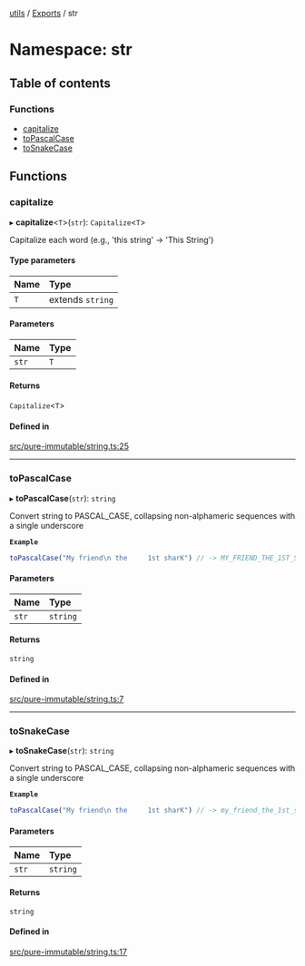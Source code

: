 [utils](../README.md) / [Exports](../modules.md) / str

# Namespace: str

## Table of contents

### Functions

- [capitalize](str.md#capitalize)
- [toPascalCase](str.md#topascalcase)
- [toSnakeCase](str.md#tosnakecase)

## Functions

### capitalize

▸ **capitalize**<`T`\>(`str`): `Capitalize`<`T`\>

Capitalize each word (e.g., 'this string' -> 'This String')

#### Type parameters

| Name | Type |
| :------ | :------ |
| `T` | extends `string` |

#### Parameters

| Name | Type |
| :------ | :------ |
| `str` | `T` |

#### Returns

`Capitalize`<`T`\>

#### Defined in

[src/pure-immutable/string.ts:25](https://github.com/alpinisme/utils/blob/a680e5d/src/pure-immutable/string.ts#L25)

___

### toPascalCase

▸ **toPascalCase**(`str`): `string`

Convert string to PASCAL_CASE,
collapsing non-alphameric sequences with a single underscore

**`Example`**

```ts
toPascalCase("My friend\n the     1st sharK") // -> MY_FRIEND_THE_1ST_SHARK
```

#### Parameters

| Name | Type |
| :------ | :------ |
| `str` | `string` |

#### Returns

`string`

#### Defined in

[src/pure-immutable/string.ts:7](https://github.com/alpinisme/utils/blob/a680e5d/src/pure-immutable/string.ts#L7)

___

### toSnakeCase

▸ **toSnakeCase**(`str`): `string`

Convert string to PASCAL_CASE,
collapsing non-alphameric sequences with a single underscore

**`Example`**

```ts
toPascalCase("My friend\n the     1st sharK") // -> my_friend_the_1st_shark
```

#### Parameters

| Name | Type |
| :------ | :------ |
| `str` | `string` |

#### Returns

`string`

#### Defined in

[src/pure-immutable/string.ts:17](https://github.com/alpinisme/utils/blob/a680e5d/src/pure-immutable/string.ts#L17)
